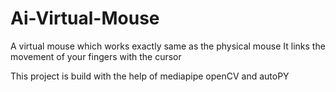 # Ai-Virtual-Mouse

A virtual mouse which works exactly same as the physical mouse
It links the movement of your fingers with the cursor

This project is build with the help of mediapipe openCV and autoPY
